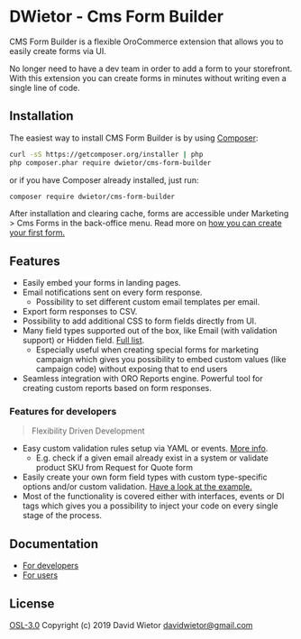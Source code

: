 # DWietor - Cms Form Builder

CMS Form Builder is a flexible OroCommerce extension that allows you to easily create
forms via UI. 

No longer need to have a dev team in order to add a form to your storefront. With this extension you can create forms in minutes without writing even a single line of code.

## Installation

The easiest way to install CMS Form Builder is by using [Composer](https://getcomposer.org):

```bash
curl -sS https://getcomposer.org/installer | php
php composer.phar require dwietor/cms-form-builder
```

or if you have Composer already installed, just run:

```bash
composer require dwietor/cms-form-builder
```

After installation and clearing cache, forms are accessible under Marketing > Cms Forms in the back-office menu. Read more on [how you can create your first form.](./Resources/doc/user_doc.md#how-to-create-your-first-form)


## Features

- Easily embed your forms in landing pages.
- Email notifications sent on every form response.
    - Possibility to set different custom email templates per email.
- Export form responses to CSV.
- Possibility to add additional CSS to form fields directly from UI.
- Many field types supported out of the box, like Email (with validation support) or Hidden field. [Full list](./Resources/doc/field_types.md).
   - Especially useful when creating special forms for marketing campaign which gives you possibility to embed custom values (like campaign code) without exposing that to end users
- Seamless integration with ORO Reports engine. Powerful tool for creating custom reports based on form responses.

### Features for developers

> Flexibility Driven Development

- Easy custom validation rules setup via YAML or events. [More info](./Resources/doc/dev_doc.md#validation).
    - E.g. check if a given email already exist in a system or validate product SKU from Request for Quote form
- Easily create your own form field types with custom type-specific options and/or custom validation. [Have a look at the example.](./Resources/doc/dev_doc.md#how-to-add-new-field-type)
- Most of the functionality is covered either with interfaces, events or DI tags which gives you a possibility to inject your code on every single stage of the process.

## Documentation

- [For developers](./Resources/doc/dev_doc.md)
- [For users](./Resources/doc/user_doc.md)

## License

[OSL-3.0](./LICENSE) Copyright (c) 2019 David Wietor <davidwietor@gmail.com>
